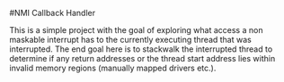 #NMI Callback Handler

This is a simple project with the goal of exploring what access a non maskable interrupt has to the currently executing thread that was interrupted. The end goal here is to stackwalk the interrupted thread to determine if any return addresses or the thread start address lies within invalid memory regions (manually mapped drivers etc.).